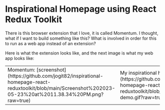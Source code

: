 # Inspirational Homepage using React Redux Toolkit

There is this browser extension that I love, it is called Momentum. I thought, what if I want to build something like this? What is involved in order for this to run as a web app instead of an extension?

Here is what the extension looks like, and the next image is what my web app looks like:

<table>
    <tr>
        <td>
            Momentum:
            [screenshot](https://github.com/jogit82/inspirational-homepage-react-reduxtoolkit/blob/main/Screenshot%202023-05-23%20at%2011.38.34%20PM.png?raw=true)
        </td>
        <td>
            My inspirational homepage:
            [screenshot](https://github.com/jogit82/inspirational-homepage-react-reduxtoolkit/blob/main/Daily-planner-demo.gif?raw=true)
        </td>
    <tr>
</table>
